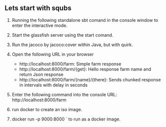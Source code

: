 Lets start with squbs
--------------------------

1. Running the following standalone sbt comand in the console window to enter the interactive mode.

2. Start the glassfish server using the start comand.

3. Run the jacoco by jacoco:cover within Java, but with quirk.

5. Open the following URL in your browser
   * http://localhost:8000/farm: Simple farm response
   * http://localhost:8000/farm/{get}: Hello response farm name and return Json response
   * http://localhost:8000/farm/{name}/{there}: Sends chunked response in intervals with delay in seconds

6. Enter the following command into the console URL: http://localhost:8000/farm

7. run docker to create an iso image.

8. docker run -p 9000:8000 <farmhands>` to run as a docker image.

